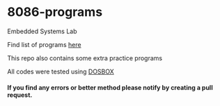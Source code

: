 # 8086-programs
Embedded Systems Lab

Find list of programs [here](https://github.com/ksh168/8086-programs/blob/master/8086%20Microprocessor%20List%20of%20Programs%20gt.pdf)  

This repo also contains some extra practice programs  

All codes were tested using [DOSBOX](https://www.dosbox.com/)

#### If you find any errors or better method please notify by creating a pull request.
